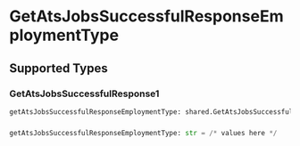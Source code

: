 # GetAtsJobsSuccessfulResponseEmploymentType


## Supported Types

### GetAtsJobsSuccessfulResponse1

```python
getAtsJobsSuccessfulResponseEmploymentType: shared.GetAtsJobsSuccessfulResponse1 = /* values here */
```

### 

```python
getAtsJobsSuccessfulResponseEmploymentType: str = /* values here */
```

